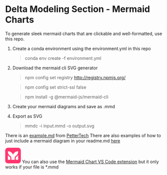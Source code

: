 # Delta Modeling Section - Mermaid Charts

To generate sleek mermaid charts that are clickable and well-formatted, use this repo.

1. Create a conda environment using the environment.yml in this repo
    > conda env create -f environment.yml

2. Download the mermaid cli SVG generator

    > npm config set registry http://registry.npmjs.org/
    
    > npm config set strict-ssl false
    
    > npm install -g @mermaid-js/mermaid-cli

3. Create your mermaid diagrams and save as .mmd

4. Export as SVG

    > mmdc -i input.mmd -o output.svg

There is an [example.md](diagrams/example.md) from [PetterTech](https://github.com/PetterTech/DemoStuff/blob/main/Mermaid/mermaid.md)
There are also examples of how to just include a mermaid diagram in your readme.md [here](https://gist.github.com/ChristopherA/bffddfdf7b1502215e44cec9fb766dfd)


<img src="icons/mermaid_chart.png" alt="Mermaid Chart Icon" width="50"> You can also use the [Mermaid Chart VS Code extension](https://marketplace.visualstudio.com/items?itemName=MermaidChart.vscode-mermaid-chart) but it only works if your file is *.mmd 